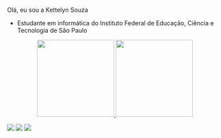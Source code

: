 Olá, eu sou a Kettelyn Souza

- Estudante em informática do Instituto Federal de Educação, Ciência e Tecnologia de São Paulo


<div align="center">
  <a href="https://github.com/Kettelyn Souza">
  <img height="180em" src="https://github-readme-stats.vercel.app/api?username=KettelynSouza&show_icons=true&theme=bear&include_all_commits=true&count_private=true"/>
  <img height="180em" src="https://github-readme-stats.vercel.app/api/top-langs/?username=KettelynSouza&layout=compact&langs_count=7&theme=bear"/>
</div>
  
 <div> 
   
  <a href="https://www.instagram.com/kettelyn.souza/" target="_blank"><img src="https://img.shields.io/badge/-Instagram-%23E4405F?style=for-the-badge&logo=instagram&logoColor=white" target="_blank"></a>
  <a href = "mailto:kettelynsouza23@gmail.com"><img src="https://img.shields.io/badge/-Gmail-%23333?style=for-the-badge&logo=gmail&logoColor=white" target="_blank"></a>
  <a href="https://www.linkedin.com/in/kettelyn-frança" target="_blank"><img src="https://img.shields.io/badge/-LinkedIn-%230077B5?style=for-the-badge&logo=linkedin&logoColor=white" target="_blank"></a> 
 
  </div>
